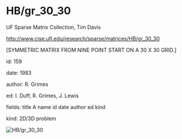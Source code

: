# HB/gr_30_30

 UF Sparse Matrix Collection, Tim Davis

 http://www.cise.ufl.edu/research/sparse/matrices/HB/gr_30_30

 [SYMMETRIC MATRIX FROM NINE POINT START ON A  30 X  30 GRID.]

 id: 159

 date: 1983

 author: R. Grimes

 ed: I. Duff, R. Grimes, J. Lewis

 fields: title A name id date author ed kind

 kind: 2D/3D problem

![HB/gr_30_30](http://yifanhu.net/GALLERY/GRAPHS/GIF_SMALL/HB@gr_30_30.gif)
